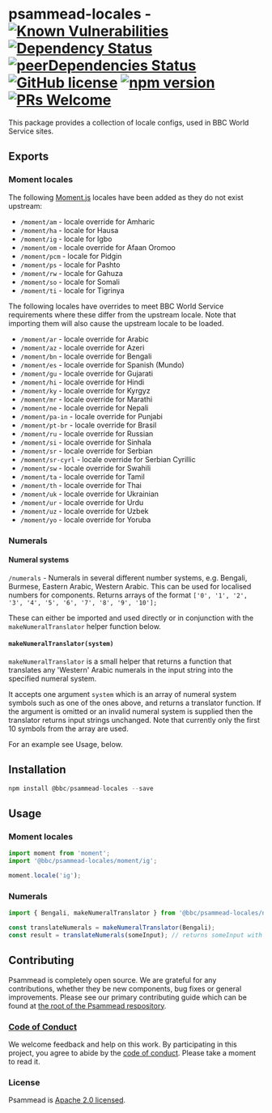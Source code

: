 # psammead-locales - [![Known Vulnerabilities](https://snyk.io/test/github/bbc/psammead/badge.svg?targetFile=packages%2Futilities%2Fpsammead-locales%2Fpackage.json)](https://snyk.io/test/github/bbc/psammead?targetFile=packages%2Futilities%2Fpsammead-locales%2Fpackage.json) [![Dependency Status](https://david-dm.org/bbc/psammead.svg?path=packages/utilities/psammead-locales)](https://david-dm.org/bbc/psammead?path=packages/utilities/psammead-locales) [![peerDependencies Status](https://david-dm.org/bbc/psammead/peer-status.svg?path=packages/utilities/psammead-locales)](https://david-dm.org/bbc/psammead?path=packages/utilities/psammead-locales&type=peer) [![GitHub license](https://img.shields.io/badge/license-Apache%202.0-blue.svg)](https://github.com/bbc/psammead/blob/latest/LICENSE) [![npm version](https://img.shields.io/npm/v/@bbc/psammead-locales.svg)](https://www.npmjs.com/package/@bbc/psammead-locales) [![PRs Welcome](https://img.shields.io/badge/PRs-welcome-brightgreen.svg)](https://github.com/bbc/psammead/blob/latest/CONTRIBUTING.md)

This package provides a collection of locale configs, used in BBC World Service sites.

## Exports

### Moment locales

The following [Moment.js](https://momentjs.com/) locales have been added as they do not exist upstream:

- `/moment/am` - locale override for Amharic
- `/moment/ha` - locale for Hausa
- `/moment/ig` - locale for Igbo
- `/moment/om` - locale override for Afaan Oromoo
- `/moment/pcm` - locale for Pidgin
- `/moment/ps` - locale for Pashto
- `/moment/rw` - locale for Gahuza
- `/moment/so` - locale for Somali
- `/moment/ti` - locale for Tigrinya

The following locales have overrides to meet BBC World Service requirements where these differ from the upstream locale. Note that importing them will also cause the upstream locale to be loaded.

- `/moment/ar` - locale override for Arabic
- `/moment/az` - locale override for Azeri
- `/moment/bn` - locale override for Bengali
- `/moment/es` - locale override for Spanish (Mundo)
- `/moment/gu` - locale override for Gujarati
- `/moment/hi` - locale override for Hindi
- `/moment/ky` - locale override for Kyrgyz
- `/moment/mr` - locale override for Marathi
- `/moment/ne` - locale override for Nepali
- `/moment/pa-in` - locale override for Punjabi
- `/moment/pt-br` - locale override for Brasil
- `/moment/ru` - locale override for Russian
- `/moment/si` - locale override for Sinhala
- `/moment/sr` - locale override for Serbian
- `/moment/sr-cyrl` - locale override for Serbian Cyrillic
- `/moment/sw` - locale override for Swahili
- `/moment/ta` - locale override for Tamil
- `/moment/th` - locale override for Thai
- `/moment/uk` - locale override for Ukrainian
- `/moment/ur` - locale override for Urdu
- `/moment/uz` - locale override for Uzbek
- `/moment/yo` - locale override for Yoruba

### Numerals

#### Numeral systems

`/numerals` - Numerals in several different number systems, e.g. Bengali, Burmese, Eastern Arabic, Western Arabic. This can be used for localised numbers for components. Returns arrays of the format `['0', '1', '2', '3', '4', '5', '6', '7', '8', '9', '10'];`

These can either be imported and used directly or in conjunction with the `makeNumeralTranslator` helper function below.

#### `makeNumeralTranslator(system)`

`makeNumeralTranslator` is a small helper that returns a function that translates any 'Western' Arabic numerals in the input string into the specified numeral system.

It accepts one argument `system` which is an array of numeral system symbols such as one of the ones above, and returns a translator function. If the argument is omitted or an invalid numeral system is supplied then the translator returns input strings unchanged. Note that currently only the first 10 symbols from the array are used.

For an example see Usage, below.

## Installation

```jsx
npm install @bbc/psammead-locales --save
```

## Usage

### Moment locales

```jsx
import moment from 'moment';
import '@bbc/psammead-locales/moment/ig';

moment.locale('ig');
```

### Numerals

```jsx
import { Bengali, makeNumeralTranslator } from '@bbc/psammead-locales/numerals';

const translateNumerals = makeNumeralTranslator(Bengali);
const result = translateNumerals(someInput); // returns someInput with numbers translated to Bengali
```

## Contributing

Psammead is completely open source. We are grateful for any contributions, whether they be new components, bug fixes or general improvements. Please see our primary contributing guide which can be found at [the root of the Psammead respository](https://github.com/bbc/psammead/blob/latest/CONTRIBUTING.md).

### [Code of Conduct](https://github.com/bbc/psammead/blob/latest/CODE_OF_CONDUCT.md)

We welcome feedback and help on this work. By participating in this project, you agree to abide by the [code of conduct](https://github.com/bbc/psammead/blob/latest/CODE_OF_CONDUCT.md). Please take a moment to read it.

### License

Psammead is [Apache 2.0 licensed](https://github.com/bbc/psammead/blob/latest/LICENSE).
